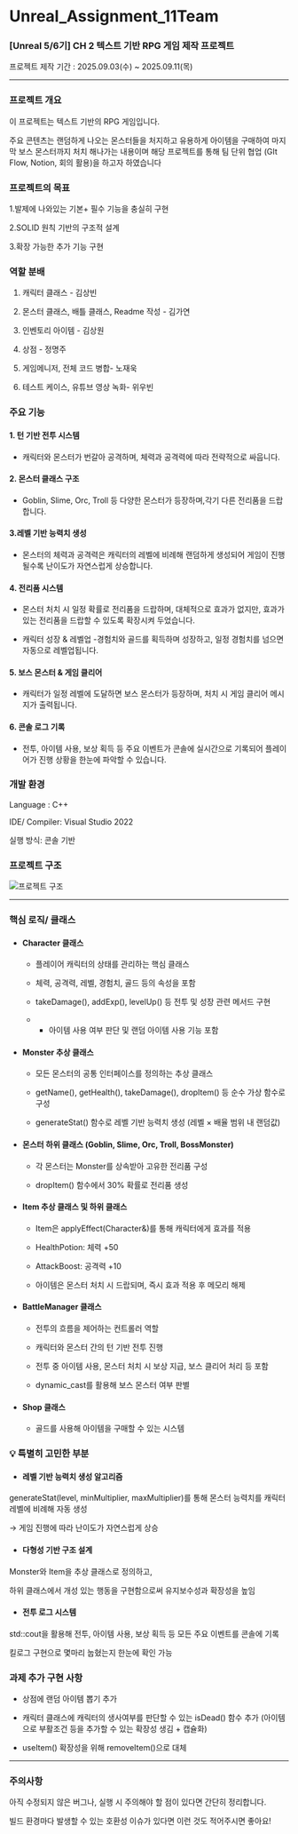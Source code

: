 # Unreal_Assignment_11Team

### [Unreal 5/6기] CH 2 텍스트 기반 RPG 게임 제작 프로젝트

프로젝트 제작 기간 : 2025.09.03(수) ~ 2025.09.11(목)

---

### 프로젝트 개요 

이 프로젝트는 텍스트 기반의 RPG 게임입니다. 

주요 콘텐츠는 랜덤하게 나오는 몬스터들을 처지하고 유용하게 아이템을 구매하여 마지막 보스 몬스터까지 처치 해나가는 내용이며 해당 프로젝트를 통해 팀 단위 협업 (GIt Flow, Notion, 회의 활용)을 하고자 하였습니다

### 프로젝트의 목표 

1.발제에 나와있는 기본+ 필수 기능을 충실히 구현 

2.SOLID 원칙 기반의 구조적 설계 

3.확장 가능한 추가 기능 구현

### 역할 분배

1. 캐릭터 클래스 - 김상빈
   
2. 몬스터 클래스, 배틀 클래스, Readme 작성 - 김가연
   
3. 인벤토리 아이템 - 김상원
   
5. 상점 - 정명주
   
6. 게임메니저, 전체 코드 병합- 노재욱
    
7. 테스트 케이스, 유튜브 영상 녹화- 위우빈

### 주요 기능

#### 1. 턴 기반 전투 시스템 

- 캐릭터와 몬스터가 번갈아 공격하며, 체력과 공격력에 따라 전략적으로 싸웁니다.

#### 2. 몬스터 클래스 구조

- Goblin, Slime, Orc, Troll 등 다양한 몬스터가 등장하며,각기 다른 전리품을 드랍합니다.

#### 3.레벨 기반 능력치 생성
  
- 몬스터의 체력과 공격력은 캐릭터의 레벨에 비례해 랜덤하게 생성되어 게임이 진행될수록 난이도가 자연스럽게 상승합니다.

#### 4. 전리품 시스템

- 몬스터 처치 시 일정 확률로 전리품을 드랍하며, 대체적으로 효과가 없지만, 효과가 있는 전리품을 드랍할 수 있도록 확장시켜 두었습니다.

- 캐릭터 성장 & 레벨업 -경험치와 골드를 획득하며 성장하고, 일정 경험치를 넘으면 자동으로 레벨업됩니다.

#### 5. 보스 몬스터 & 게임 클리어

- 캐릭터가 일정 레벨에 도달하면 보스 몬스터가 등장하며, 처치 시 게임 클리어 메시지가 출력됩니다.

#### 6. 콘솔 로그 기록

- 전투, 아이템 사용, 보상 획득 등 주요 이벤트가 콘솔에 실시간으로 기록되어 플레이어가 진행 상황을 한눈에 파악할 수 있습니다.

### 개발 환경

Language : C++

IDE/ Compiler: Visual Studio 2022 

실행 방식: 콘솔 기반

### 프로젝트 구조 

![프로젝트 구조](https://github.com/NoJaeuk/Unreal_Assignment_11Team/blob/main/%ED%94%84%EB%A1%9C%EC%A0%9D%ED%8A%B8%20%EA%B5%AC%EC%A1%B0.png)

---

### 핵심 로직/ 클래스

 - #### Character 클래스
   
   - 플레이어 캐릭터의 상태를 관리하는 핵심 클래스
     
   - 체력, 공격력, 레벨, 경험치, 골드 등의 속성을 포함
  
    - takeDamage(), addExp(), levelUp() 등 전투 및 성장 관련 메서드 구현
      
    -   - 아이템 사용 여부 판단 및 랜덤 아이템 사용 기능 포함
  
- #### Monster 추상 클래스

  - 모든 몬스터의 공통 인터페이스를 정의하는 추상 클래스
  
  - getName(), getHealth(), takeDamage(), dropItem() 등 순수 가상 함수로 구성
  
  - generateStat() 함수로 레벨 기반 능력치 생성 (레벨 × 배율 범위 내 랜덤값)
  
- #### 몬스터 하위 클래스 (Goblin, Slime, Orc, Troll, BossMonster)

  - 각 몬스터는 Monster를 상속받아 고유한 전리품 구성
  
  - dropItem() 함수에서 30% 확률로 전리품 생성

 - #### Item 추상 클래스 및 하위 클래스

     - Item은 applyEffect(Character&)를 통해 캐릭터에게 효과를 적용
  
    - HealthPotion: 체력 +50
  
    - AttackBoost: 공격력 +10
  
    - 아이템은 몬스터 처치 시 드랍되며, 즉시 효과 적용 후 메모리 해제
  
- #### BattleManager 클래스

  - 전투의 흐름을 제어하는 컨트롤러 역할
  
  - 캐릭터와 몬스터 간의 턴 기반 전투 진행
  
  - 전투 중 아이템 사용, 몬스터 처치 시 보상 지급, 보스 클리어 처리 등 포함
  
  - dynamic_cast를 활용해 보스 몬스터 여부 판별
  
- #### Shop 클래스

  - 골드를 사용해 아이템을 구매할 수 있는 시스템
  
### 💡 특별히 고민한 부분

- #### 레벨 기반 능력치 생성 알고리즘

generateStat(level, minMultiplier, maxMultiplier)를 통해 몬스터 능력치를 캐릭터 레벨에 비례해 자동 생성

→ 게임 진행에 따라 난이도가 자연스럽게 상승

- #### 다형성 기반 구조 설계
  
Monster와 Item을 추상 클래스로 정의하고,

하위 클래스에서 개성 있는 행동을 구현함으로써 유지보수성과 확장성을 높임

- #### 전투 로그 시스템
  
std::cout을 활용해 전투, 아이템 사용, 보상 획득 등 모든 주요 이벤트를 콘솔에 기록

킬로그 구현으로 몇마리 눕혔는지 한눈에 확인 가능

### 과제 추가 구현 사항

- 상점에 랜덤 아이템 뽑기 추가

- 캐릭터 클래스에 캐릭터의 생사여부를 판단할 수 있는 isDead() 함수 추가 (아이템으로 부활조건 등을 추가할 수 있는 확장성 생김 + 캡슐화)

- useItem() 확장성을 위해 removeItem()으로 대체

---

### 주의사항

아직 수정되지 않은 버그나, 실행 시 주의해야 할 점이 있다면 간단히 정리합니다.

빌드 환경마다 발생할 수 있는 호환성 이슈가 있다면 이런 것도 적어주시면 좋아요!
